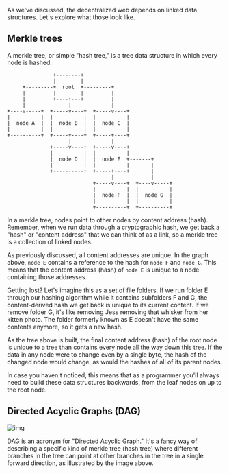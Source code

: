 
As we've discussed, the decentralized web depends on linked data structures. Let's explore
what those look like.

## Merkle trees
A merkle tree, or simple "hash tree," is a tree data structure in which every node is hashed.

```
               +--------+
               |        |
     +---------+  root  +---------+
     |         |        |         |
     |         +----+---+         |
     |              |             |
+----v-----+  +-----v----+  +-----v----+
|          |  |          |  |          |
|  node A  |  |  node B  |  |  node C  |
|          |  |          |  |          |
+----------+  +-----+----+  +-----+----+
                    |             |
              +-----v----+  +-----v----+
              |          |  |          |
              |  node D  |  |  node E  +-------+
              |          |  |          |       |
              +----------+  +-----+----+       |
                                  |            |
                            +-----v----+  +----v-----+
                            |          |  |          |
                            |  node F  |  |  node G  |
                            |          |  |          |
                            +----------+  +----------+
```

In a merkle tree, nodes point to other nodes by content address (hash). Remember,
when we run data through a cryptographic hash, we get back a "hash" or "content address"
that we can think of as a link, so a merkle tree is a collection of linked nodes.

As previously discussed, all content addresses are unique. In the graph above, `node E` contains a reference to the hash for `node F` and `node G`.
This means that the content address (hash) of `node E` is unique to a node containing those addresses.

Getting lost? Let's imagine this as a set of file folders. If we run folder E through our hashing algorithm
while it contains subfolders F and G, the content-derived hash we get back is unique to its current content.
If we remove folder G, it's like removing Jess removing that whisker from her kitten photo. The folder formerly known as E doesn't
have the same contents anymore, so it gets a new hash.

As the tree above is built, the final content address (hash) of the root node is unique to a
tree than contains every node all the way down this tree. If the data in any node were
to change even by a single byte, the hash of the changed node would change, as would the hashes
of all of its parent nodes.

In case you haven't noticed, this means that as a programmer you'll always need to build
these data structures backwards, from the leaf nodes on up to the root node.

## Directed Acyclic Graphs (DAG)

![img](https://upload.wikimedia.org/wikipedia/commons/c/c6/Topological_Ordering.svg)

DAG is an acronym for "Directed Acyclic Graph." It's a fancy way of describing a
specific kind of merkle tree (hash tree) where different branches in the tree can point at other branches
in the tree in a single forward direction, as illustrated by the image above.
